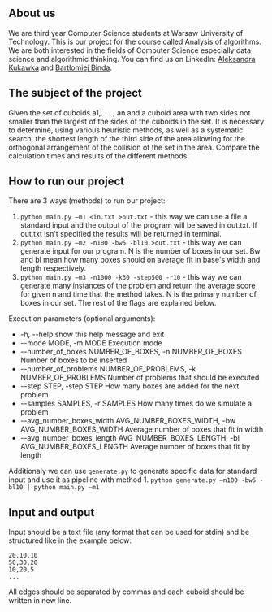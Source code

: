 About us
---------
We are third year Computer Science students at Warsaw University of Technology. 
This is our project for the course called Analysis of algorithms. 
We are both interested in the fields of Computer Science especially data science and algorithmic thinking. 
You can find us on LinkedIn: [Aleksandra Kukawka](https://www.linkedin.com/in/aleksandrakukawka/) and [Bartłomiej Binda](https://www.linkedin.com/in/bart%C5%82omiej-binda-936915147/).

## The subject of the project
Given the set of cuboids a1,. . . , an and a cuboid area with two sides not smaller than the largest of the sides of the cuboids in the set. It is necessary to determine, using various heuristic methods, as well as a systematic search, the shortest length of the third side of the area allowing for the orthogonal arrangement of the collision of the set in the area. Compare the calculation times and results of the different methods.

## How to run our project
There are 3 ways (methods) to run our project:
1. ```python main.py –m1 <in.txt >out.txt``` - this way we can use a file a standard input and the output of the program will be saved in out.txt. If out.txt isn't specified the results will be returned in terminal.
2. ```python main.py –m2 -n100 -bw5 -bl10 >out.txt``` - this way we can generate input for our program. N is the number of boxes in our set. Bw and bl mean how many boxes should on average fit in base's width and length respectively. 
3. ```python main.py –m3 -n1000 -k30 -step500 -r10``` - this way we can generate many instances of the problem and return the average score for given n and time that the method takes. N is the primary number of boxes in our set. The rest of the flags are explained below.

Execution parameters (optional arguments):
*  -h, --help            show this help message and exit
*  --mode MODE, -m MODE  Execution mode
*  --number_of_boxes NUMBER_OF_BOXES, -n NUMBER_OF_BOXES
                        Number of boxes to be inserted
*  --number_of_problems NUMBER_OF_PROBLEMS, -k NUMBER_OF_PROBLEMS
                        Number of problems that should be executed
*  --step STEP, -step STEP
                        How many boxes are added for the next problem
*  --samples SAMPLES, -r SAMPLES
                        How many times do we simulate a problem
*  --avg_number_boxes_width AVG_NUMBER_BOXES_WIDTH, -bw AVG_NUMBER_BOXES_WIDTH
                        Average number of boxes that fit in width
*  --avg_number_boxes_length AVG_NUMBER_BOXES_LENGTH, -bl AVG_NUMBER_BOXES_LENGTH
                        Average number of boxes that fit by length

Additionaly we can use ```generate.py``` to generate specific data for standard input and use it as pipeline with method 1.
```python generate.py –n100 -bw5 -bl10 | python main.py –m1```

## Input and output
Input should be a text file (any format that can be used for stdin) and be structured like in the example below:
```
20,10,10
50,30,20
10,20,5
...
```
All edges should be separated by commas and each cuboid should be written in new line.
